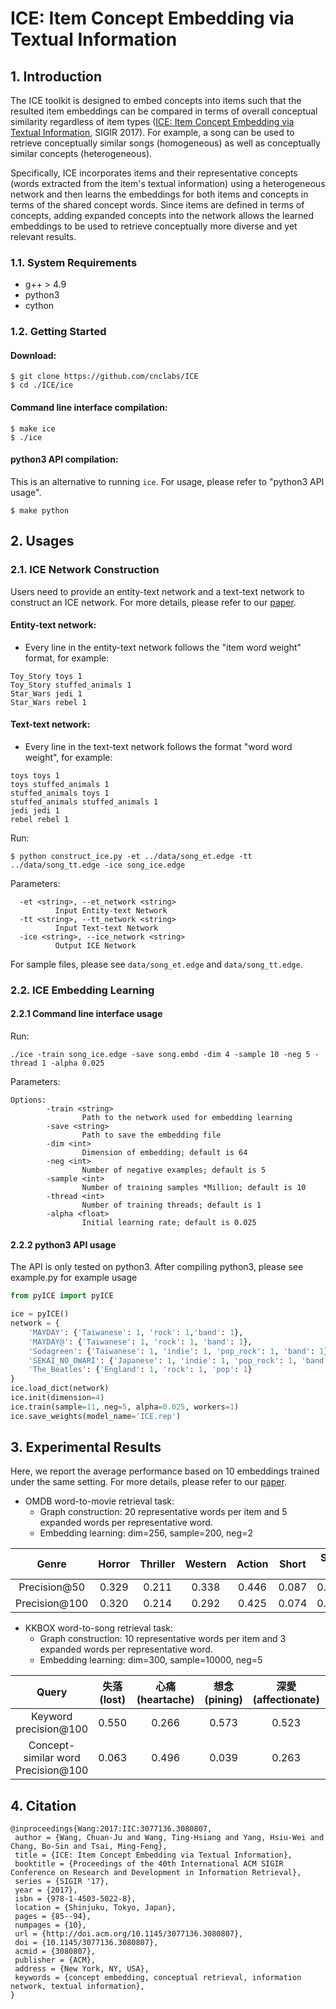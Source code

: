 # ICE: Item Concept Embedding via Textual Information
## 1. Introduction
The ICE toolkit is designed to embed concepts into items such that the resulted item embeddings can be compared in terms of overall conceptual similarity regardless of item types ([ICE: Item Concept Embedding via Textual Information](http://dl.acm.org/citation.cfm?doid=3077136.3080807), SIGIR 2017). For example, a song can be used to retrieve conceptually similar songs (homogeneous) as well as conceptually similar concepts (heterogeneous). 

Specifically, ICE incorporates items and their representative concepts (words extracted from the item's textual information) using a heterogeneous network and then learns the embeddings for both items and concepts in terms of the shared concept words.
Since items are defined in terms of concepts, adding expanded concepts into the network allows the learned embeddings to be used to retrieve conceptually more diverse and yet relevant results.

### 1.1. System Requirements
- g++ > 4.9
- python3
- cython

### 1.2. Getting Started
#### Download:
```
$ git clone https://github.com/cnclabs/ICE
$ cd ./ICE/ice
```

#### Command line interface compilation:
```
$ make ice
$ ./ice
```
#### python3 API compilation:
This is an alternative to running `ice`. For usage, please refer to "python3 API usage".
```
$ make python
```

## 2. Usages
### 2.1. ICE Network Construction
Users need to provide an entity-text network and a text-text network to construct an ICE network. For more details, please refer to our [paper](http://dl.acm.org/citation.cfm?doid=3077136.3080807).

#### Entity-text network:
- Every line in the entity-text network follows the "item word weight" format, for example:
```
Toy_Story toys 1
Toy_Story stuffed_animals 1
Star_Wars jedi 1
Star_Wars rebel 1
```
#### Text-text network:
- Every line in the text-text network follows the format "word word weight", for example:
```
toys toys 1
toys stuffed_animals 1
stuffed_animals toys 1
stuffed_animals stuffed_animals 1
jedi jedi 1
rebel rebel 1
```
Run:
```
$ python construct_ice.py -et ../data/song_et.edge -tt ../data/song_tt.edge -ice song_ice.edge
```
Parameters:
```
  -et <string>, --et_network <string>
          Input Entity-text Network
  -tt <string>, --tt_network <string>
          Input Text-text Network
  -ice <string>, --ice_network <string>
          Output ICE Network
```
For sample files, please see `data/song_et.edge` and `data/song_tt.edge`.

### 2.2. ICE Embedding Learning
#### 2.2.1 Command line interface usage
Run:
```
./ice -train song_ice.edge -save song.embd -dim 4 -sample 10 -neg 5 -thread 1 -alpha 0.025
```
Parameters:
```
Options:
        -train <string>
                Path to the network used for embedding learning
        -save <string>
                Path to save the embedding file
        -dim <int>
                Dimension of embedding; default is 64
        -neg <int>
                Number of negative examples; default is 5
        -sample <int>
                Number of training samples *Million; default is 10
        -thread <int>
                Number of training threads; default is 1
        -alpha <float>
                Initial learning rate; default is 0.025
```


#### 2.2.2 python3 API usage
The API is only tested on python3.
After compiling python3, please see example.py for example usage
```python
from pyICE import pyICE

ice = pyICE()
network = {
    'MAYDAY': {'Taiwanese': 1, 'rock': 1,'band': 1},
    'MAYDAY@': {'Taiwanese': 1, 'rock': 1, 'band': 1},
    'Sodagreen': {'Taiwanese': 1, 'indie': 1, 'pop_rock': 1, 'band': 1},
    'SEKAI_NO_OWARI': {'Japanese': 1, 'indie': 1, 'pop_rock': 1, 'band': 1},
    'The_Beatles': {'England': 1, 'rock': 1, 'pop': 1}
}
ice.load_dict(network)
ice.init(dimension=4)
ice.train(sample=11, neg=5, alpha=0.025, workers=1)
ice.save_weights(model_name='ICE.rep')
```

## 3. Experimental Results
Here, we report the average performance based on 10 embeddings trained under the same setting. For more details, please refer to our [paper](http://dl.acm.org/citation.cfm?doid=3077136.3080807).
- OMDB word-to-movie retrieval task:
    - Graph construction: 20 representative words per item and 5 expanded words per representative word.
    - Embedding learning: dim=256, sample=200, neg=2

|    Genre   | Horror | Thriller | Western | Action | Short | Sci-Fi | Average |
|:----------:|:------:|:--------:|:-------:|:------:|:-----:|:------:|:-------:|
| Precision@50  |  0.329 |   0.211  |  0.338  |  0.446 | 0.087 |  0.389 |  0.300  |
| Precision@100  |  0.320 |   0.214  |  0.292  |  0.425 | 0.074 |  0.380 |  0.284  |


- KKBOX word-to-song retrieval task:
    - Graph construction: 10 representative words per item and 3 expanded words per representative word.
    - Embedding learning: dim=300, sample=10000, neg=5

|Query|失落 (lost)|心痛 (heartache)|想念 (pining)|深愛 (affectionate)|難過 (sad)|回家 (home)|房間 (room)|海邊 (seaside)|火車 (train)|花園 (garden)|夕陽 (dusk)|日出 (sunrise)|日落 (sunset)|月亮 (moon)|黑夜 (night)|Average|
|:---:|:---:|:---:|:---:|:---:|:---:|:---:|:---:|:---:|:---:|:---:|:---:|:---:|:---:|:---:|:---:|:---:|
|Keyword precision@100|0.550|0.266|0.573|0.523|0.544|0.959|0.520|0.360|0.484|0.451|0.376|0.400|0.610|0.897|0.506|0.535|
|Concept-similar word Precision@100|0.063|0.496|0.039|0.263|0.033|0.086|0.049|0.110|0.026|0.000|0.111|0.711|0.506|0.361|0.017|0.191|

    
## 4. Citation
```
@inproceedings{Wang:2017:IIC:3077136.3080807,
 author = {Wang, Chuan-Ju and Wang, Ting-Hsiang and Yang, Hsiu-Wei and Chang, Bo-Sin and Tsai, Ming-Feng},
 title = {ICE: Item Concept Embedding via Textual Information},
 booktitle = {Proceedings of the 40th International ACM SIGIR Conference on Research and Development in Information Retrieval},
 series = {SIGIR '17},
 year = {2017},
 isbn = {978-1-4503-5022-8},
 location = {Shinjuku, Tokyo, Japan},
 pages = {85--94},
 numpages = {10},
 url = {http://doi.acm.org/10.1145/3077136.3080807},
 doi = {10.1145/3077136.3080807},
 acmid = {3080807},
 publisher = {ACM},
 address = {New York, NY, USA},
 keywords = {concept embedding, conceptual retrieval, information network, textual information},
} 
```

